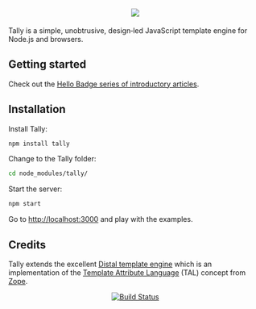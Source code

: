 <h1 style='text-align: center'><a href='/'><img id='tally-logo' src='https://aralbalkan.com/images/tally-logo.svg'></a></h1>

Tally is a simple, unobtrusive, design‐led JavaScript template engine for Node.js and browsers.

Getting started
---

Check out the [Hello Badge series of introductory articles](https://github.com/aral/tally-hello-badge-1-text-and-attribute).

Installation
---

Install Tally:

```bash
npm install tally
```

Change to the Tally folder:

```bash
cd node_modules/tally/
```

Start the server:

```bash
npm start
```

Go to [http://localhost:3000](http://localhost:3000/) and play with the examples.


Credits
---

Tally extends the excellent [Distal template engine](https://code.google.com/p/distal/) which is an implementation of the [Template Attribute Language](http://en.wikipedia.org/wiki/Template_Attribute_Language) (TAL) concept from [Zope](http://www.zope.org).

<p style='text-align: center; vertical-align: middle;'><a href='https://travis-ci.org/aral/tally'><img src='https://travis-ci.org/aral/tally.png?branch=master' alt='Build Status'></a></p>